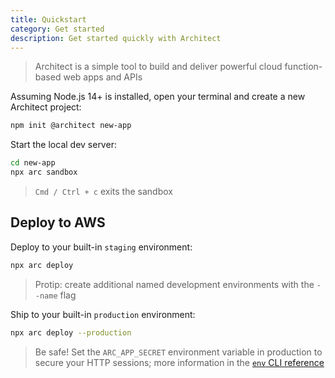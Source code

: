 ```yaml
---
title: Quickstart
category: Get started
description: Get started quickly with Architect
---
```


> Architect is a simple tool to build and deliver powerful cloud function-based web apps and APIs

Assuming Node.js 14+ is installed, open your terminal and create a new Architect project:

```bash
npm init @architect new-app
```

Start the local dev server:

```bash
cd new-app
npx arc sandbox
```
> `Cmd / Ctrl + c` exits the sandbox

## Deploy to AWS

Deploy to your built-in `staging` environment:

```bash
npx arc deploy
```
> Protip: create additional named development environments with the `--name` flag

Ship to your built-in `production` environment:

```bash
npx arc deploy --production
```

> Be safe! Set the `ARC_APP_SECRET` environment variable in production to secure your HTTP sessions; more information in the [`env` CLI reference](../../reference/cli/env)
